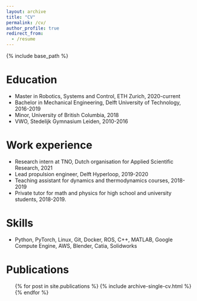 ```yaml
---
layout: archive
title: "CV"
permalink: /cv/
author_profile: true
redirect_from:
  - /resume
---
```


{% include base_path %}

Education
======
* Master in Robotics, Systems and Control, ETH Zurich, 2020-current
* Bachelor in Mechanical Engineering, Delft University of Technology, 2016-2019
* Minor, University of British Columbia, 2018
* VWO, Stedelijk Gymnasium Leiden, 2010-2016

Work experience
======
* Research intern at TNO, Dutch organisation for Applied Scientific Research, 2021
* Lead propulsion engineer, Delft Hyperloop, 2019-2020
* Teaching assistant for dynamics and thermodynamics courses, 2018-2019
* Private tutor for math and physics for high school and university students, 2018-2019.
  
Skills
======
* Python, PyTorch, Linux, Git, Docker, ROS, C++, MATLAB, Google Compute Engine, AWS, Blender, Catia, Solidworks

Publications
======
  <ul>{% for post in site.publications %}
    {% include archive-single-cv.html %}
  {% endfor %}</ul>